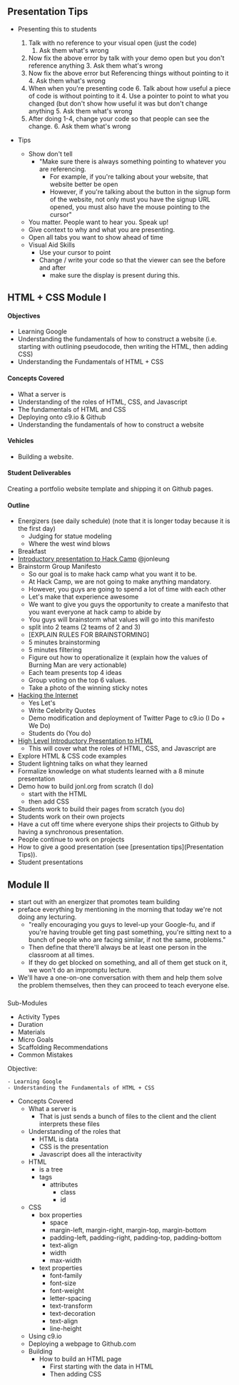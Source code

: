 ## Presentation Tips
- Presenting this to students
	1. Talk with no reference to your visual open (just the code)
		1. Ask them what's wrong
	1. Now fix the above error by talk with your demo open but you don't reference anything
		3. Ask them what's wrong
	3. Now fix the above error but Referencing things without pointing to it
		4. Ask them what's wrong
	5. When when you're presenting code
		6. Talk about how useful a piece of code is without pointing to it
			4. Use a pointer to point to what you changed (but don't show how useful it was but don't change anything
		5. Ask them what's wrong
	5. After doing 1-4, change your code so that people can see the change.
		6. Ask them what's wrong

- Tips
	- Show don't tell
		- "Make sure there is always something pointing to whatever you are referencing.
			- For example, if you're talking about your website, that website better be open
			- However, if you're talking about the button in the signup form of the website, not only must you have the signup URL opened, you must also have the mouse pointing to the cursor"
	- You matter. People want to hear you. Speak up!
	- Give context to why and what you are presenting.
	- Open all tabs you want to show ahead of time
	- Visual Aid Skills
		- Use your cursor to point
		- Change / write your code so that the viewer can see the before and after
			- make sure the display is present during this.


## HTML + CSS Module I
#### Objectives
- Learning Google
- Understanding the fundamentals of how to construct a website (i.e. starting with outlining pseudocode, then writing the HTML, then adding CSS)
- Understanding the Fundamentals of HTML + CSS

#### Concepts Covered
- What a server is
- Understanding of the roles of HTML, CSS, and Javascript
- The fundamentals of HTML and CSS
- Deploying onto c9.io & Github
- Understanding the fundamentals of how to construct a website

#### Vehicles
- Building a website.

#### Student Deliverables
Creating a portfolio website template and shipping it on Github pages.

#### Outline
- Energizers (see daily schedule) (note that it is longer today because it is the first day)
	- Judging for statue modeling
	- Where the west wind blows
- Breakfast
- [Introductory presentation to Hack Camp](https://drive.google.com/file/d/0BwgpMwEqzvVzRTN0QzRfRGx3c1E/edit) @jonleung
- Brainstorm Group Manifesto
	- So our goal is to make hack camp what you want it to be.
	- At Hack Camp, we are not going to make anything mandatory.
	- However, you guys are going to spend a lot of time with each other
	- Let's make that experience awesome
	- We want to give you guys the opportunity to create a manifesto that you want everyone at hack camp to abide by
	- You guys will brainstorm what values will go into this manifesto
	- split into 2 teams (2 teams of 2 and 3)
	- [EXPLAIN RULES FOR BRAINSTORMING]
	- 5 minutes brainstorming
	- 5 minutes filtering
	- Figure out how to operationalize it (explain how the values of Burning Man are very actionable)
	- Each team presents top 4 ideas
	- Group voting on the top 6 values.
	- Take a photo of the winning sticky notes
- [Hacking the Internet](https://docs.google.com/presentation/d/1cBO7QCZ6Jeh73hWqHB-4XqBkGxT7uUMyJM9ptlvVxow/edit#slide=id.ga1ddc30a6_1_8)
	- Yes Let's
	- Write Celebrity Quotes
	- Demo modification and deployment of Twitter Page to c9.io (I Do + We Do)
	- Students do (You do)
- [High Level Introductory Presentation to HTML](https://docs.google.com/presentation/d/1_2EnLDZypfYNI_9uQ4cOTy7UW5_bcxfLu0h_OJerkdA/edit?usp=drive_web)
	- This will cover what the roles of HTML, CSS, and Javascript are
- Explore HTML & CSS code examples
- Student lightning talks on what they learned
- Formalize knowledge on what students learned with a 8 minute presentation
- Demo how to build jonl.org from scratch (I do)
	- start with the HTML
	- then add CSS
- Students work to build their pages from scratch (you do)
- Students work on their own projects
- Have a cut off time where everyone ships their projects to Github by having a synchronous presentation.
- People continue to work on projects
- How to give a good presentation (see [presentation tips](Presentation Tips)).
- Student presentations

## Module II







- start out with an energizer that promotes team building 
- preface everything by mentioning in the morning that today we're not doing any lecturing.
	- "really encouraging you guys to level-up your Google-fu, and if you're having trouble get
	   ting past something, you're sitting next to a bunch of people who are facing similar,
	   if not the same, problems."
	- Then define that there'll always be at least one person in the classroom at all times.
	- If they do get blocked on something, and all of them get stuck on it, we won't do an impromptu lecture. 
- We'll have a one-on-one conversation with them and help them solve the problem themselves, then they can proceed to teach everyone else.        




### 
Sub-Modules
- Activity Types
- Duration
- Materials
- Micro Goals
- Scaffolding Recommendations
- Common Mistakes

Objective:

       
	- Learning Google
	- Understanding the Fundamentals of HTML + CSS
- Concepts Covered
	- What a server is
		- That is just sends a bunch of files to the client and the client interprets these files
	- Understanding of the roles that
		- HTML is data
		- CSS is the presentation
		- Javascript does all the interactivity
	- HTML
		- is a tree
		- tags 
			- attributes
				- class
				- id
	- CSS
		- box properties
			- space
			- margin-left, margin-right, margin-top, margin-bottom
			- padding-left, padding-right, padding-top, padding-bottom
			- text-align
			- width
			- max-width
		- text properties
			- font-family
			- font-size
			- font-weight
			- letter-spacing
			- text-transform
			- text-decoration
			- text-align
			- line-height
	- Using c9.io
	- Deploying a webpage to Github.com
	- Building
		- How to build an HTML page
			- First starting with the data in HTML
			- Then adding CSS

